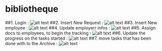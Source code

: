 # bibliotheque  

##1. Login :
![alt text](https://drive.google.com/open?id=1KibPleL2yHQrtWPUvyQnta9ZTJsQBFzj)
##2. Insert New Request :
![alt text](https://drive.google.com/open?id=16U8EK8lYrPTHW_gcWI0NPZC1qWSV2was)
##3. Insert New employee :
![alt text](https://drive.google.com/open?id=1egLQTUso-WBZ1bFtIDLMKs123Q-hPr41)
##4. Update employerr infos :
![alt text](https://drive.google.com/open?id=1T2MLbxWUsSQV1Bxi-0U7iXHg_U_Hf1ya)
##5. Assign docs to employees, to begin the tracking :
![alt text](https://drive.google.com/open?id=1rzivOPzw0WMGuqq8SQGBRMX6gMJp_LyG)
##6. Update the progress on the tasks started :
![alt text](https://drive.google.com/open?id=1Ad-X5GgWCR931zPNyXUA2LGr8Re9d8UN)
##7. move tasks that has been done with to the Archive :
![alt text](https://drive.google.com/open?id=1U1tKI3u-_y3WMcMMfKaYWIt-YfqAqjLk)
